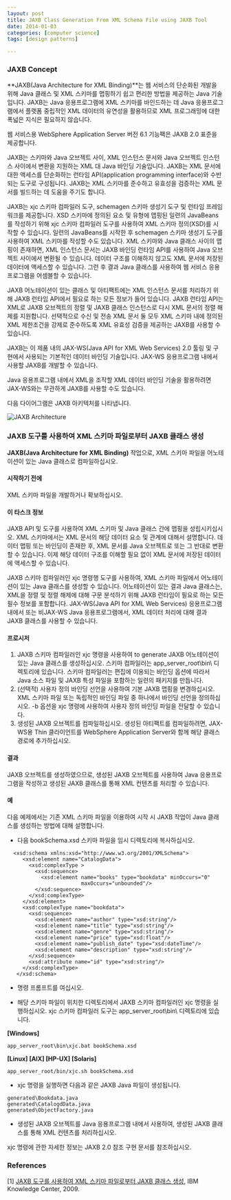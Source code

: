 ```yaml
---
layout: post
title: JAXB Class Generation From XML Schema File using JAXB Tool
date: 2014-01-03
categories: [computer science]
tags: [design patterns]

---
```

### JAXB Concept

**JAXB(Java Architecture for XML Binding)**는 웹 서비스의 단순화된 개발을 위해 Java 클래스 및 XML 스키마를 맵핑하기 쉽고 편리한 방법을 제공하는 Java 기술입니다. JAXB는 Java 응용프로그램에 XML 스키마를 바인드하는 데 Java 응용프로그램에서 플랫폼 중립적인 XML 데이터의 유연성을 활용하므로 XML 프로그래밍에 대한 폭넓은 지식은 필요하지 않습니다.

웹 서비스용 WebSphere Application Server 버전 6.1 기능팩은 JAXB 2.0 표준을 제공합니다.

JAXB는 스키마와 Java 오브젝트 사이, XML 인스턴스 문서와 Java 오브젝트 인스턴스 사이에서 변환을 지원하는 XML 대 Java 바인딩 기술입니다. JAXB는 XML 문서에 대한 액세스를 단순화하는 런타임 API(application programming interface)와 수반되는 도구로 구성됩니다. JAXB는 XML 스키마를 준수하고 유효성을 검증하는 XML 문서를 빌드하는 데 도움을 주기도 합니다.

JAXB는 xjc 스키마 컴파일러 도구, schemagen 스키마 생성기 도구 및 런타임 프레임워크를 제공합니다. XSD 스키마에 정의된 요소 및 유형에 맵핑된 일련의 JavaBeans를 작성하기 위해 xjc 스키마 컴파일러 도구를 사용하여 XML 스키마 정의(XSD)를 시작할 수 있습니다. 일련의 JavaBeans를 시작한 후 schemagen 스키마 생성기 도구를 사용하여 XML 스키마를 작성할 수도 있습니다. XML 스키마와 Java 클래스 사이의 맵핑이 존재하면, XML 인스턴스 문서는 JAXB 바인딩 런타임 API를 사용하여 Java 오브젝트 사이에서 변환될 수 있습니다. 데이터 구조를 이해하지 않고도 XML 문서에 저장된 데이터에 액세스할 수 있습니다. 그런 후 결과 Java 클래스를 사용하여 웹 서비스 응용프로그램을 어셈블할 수 있습니다.

JAXB 어노테이션이 있는 클래스 및 아티팩트에는 XML 인스턴스 문서를 처리하기 위해 JAXB 런타임 API에서 필요로 하는 모든 정보가 들어 있습니다. JAXB 런타임 API는 XML로 JAXB 오브젝트의 정렬 및 JAXB 클래스 인스턴스로 다시 XML 문서의 정렬 해제를 지원합니다. 선택적으로 수신 및 전송 XML 문서 둘 모두 XML 스키마 내에 정의된 XML 제한조건을 강제로 준수하도록 XML 유효성 검증을 제공하는 JAXB를 사용할 수 있습니다.

JAXB는 이 제품 내의 JAX-WS(Java API for XML Web Services) 2.0 툴링 및 구현에서 사용되는 기본적인 데이터 바인딩 기술입니다. JAX-WS 응용프로그램 내에서 사용할 JAXB를 개발할 수 있습니다.

Java 응용프로그램 내에서 XML을 조작할 XML 데이터 바인딩 기술을 활용하려면 JAX-WS와는 무관하게 JAXB를 사용할 수도 있습니다.

다음 다이어그램은 JAXB 아키텍처를 나타냅니다.

![JAXB Architecture](http://sungsoo.github.com/images/jaxb-architecture.gif)

### JAXB 도구를 사용하여 XML 스키마 파일로부터 JAXB 클래스 생성

**JAXB(Java Architecture for XML Binding)** 작업으로, XML 스키마 파일을 어노테이션이 있는 Java 클래스로 컴파일하십시오.

#### 시작하기 전에
XML 스키마 파일을 개발하거나 확보하십시오.

#### 이 타스크 정보
JAXB API 및 도구를 사용하여 XML 스키마 및 Java 클래스 간에 맵핑을 성립시키십시오. XML 스키마에서는 XML 문서의 해당 데이터 요소 및 관계에 대해서 설명합니다. 데이터 맵핑 또는 바인딩이 존재한 후, XML 문서를 Java 오브젝트로 또는 그 반대로 변환할 수 있습니다. 이제 해당 데이터 구조를 이해할 필요 없이 XML 문서에 저장된 데이터에 액세스할 수 있습니다.

JAXB 스키마 컴파일러인 xjc 명령행 도구를 사용하여, XML 스키마 파일에서 어노테이션이 있는 Java 클래스를 생성할 수 있습니다. 어노테이션이 있는 결과 Java 클래스는, XML을 정렬 및 정렬 해제에 대해 구문 분석하기 위해 JAXB 런타임이 필요로 하는 모든 필수 정보를 포함합니다. JAX-WS(Java API for XML Web Services) 응용프로그램 내에서 또는 비JAX-WS Java 응용프로그램에서, XML 데이터 처리에 대해 결과 JAXB 클래스를 사용할 수 있습니다.

#### 프로시저
1. JAXB 스키마 컴파일러인 xjc 명령을 사용하여 to generate JAXB 어노테이션이 있는 Java 클래스를 생성하십시오. 스키마 컴파일러는 app_server_root\bin\ 디렉토리에 있습니다. 스키마 컴파일러는 편집에 이용되는 바인딩 옵션에 따라서 Java 소스 파일 및 JAXB 특성 파일을 포함하는 일련의 패키지를 만듭니다.
2. (선택적) 사용자 정의 바인딩 선언을 사용하여 기본 JAXB 맵핑을 변경하십시오. XML 스키마 파일 또는 독립적인 바인딩 파일 중 하나에서 바인딩 선언을 정의하십시오. -b 옵션을 xjc 명령에 사용하여 사용자 정의 바인딩 파일을 전달할 수 있습니다.
3. 생성된 JAXB 오브젝트를 컴파일하십시오. 생성된 아티팩트를 컴파일하려면, JAX-WS용 Thin 클라이언트를 WebSphere Application Server와 함께 해당 클래스 경로에 추가하십시오.


#### 결과
JAXB 오브젝트를 생성하였으므로, 생성된 JAXB 오브젝트를 사용하여 Java 응용프로그램을 작성하고 생성된 JAXB 클래스를 통해 XML 컨텐츠를 처리할 수 있습니다.

#### 예
다음 예제에서는 기존 XML 스키마 파일을 이용하여 시작 시 JAXB 작업이 Java 클래스를 생성하는 방법에 대해 설명합니다.

* 다음 bookSchema.xsd 스키마 파일을 임시 디렉토리에 복사하십시오.  

```
  <xsd:schema xmlns:xsd="http://www.w3.org/2001/XMLSchema">                                          
     <xsd:element name="CatalogData">                                                               
       <xsd:complexType >                                                                         
         <xsd:sequence>
           <xsd:element name="books" type="bookdata" minOccurs="0" 
						maxOccurs="unbounded"/>    
         </xsd:sequence>
       </xsd:complexType>
     </xsd:element>
     <xsd:complexType name="bookdata">                                                              
       <xsd:sequence>
         <xsd:element name="author" type="xsd:string"/>                                         
         <xsd:element name="title" type="xsd:string"/>                                          
         <xsd:element name="genre" type="xsd:string"/>                                          
         <xsd:element name="price" type="xsd:float"/>                                           
         <xsd:element name="publish_date" type="xsd:dateTime"/>                                 
         <xsd:element name="description" type="xsd:string"/>                                    
       </xsd:sequence>
       <xsd:attribute name="id" type="xsd:string"/>                                               
     </xsd:complexType>
   </xsd:schema> 
```

* 명령 프롬프트를 여십시오.  


* 해당 스키마 파일이 위치한 디렉토리에서 JAXB 스키마 컴파일러인 xjc 명령을 실행하십시오. xjc 스키마 컴파일러 도구는 app_server_root\bin\ 디렉토리에 있습니다.


**[Windows]**

```
app_server_root\bin\xjc.bat bookSchema.xsd
```

**[Linux] [AIX] [HP-UX] [Solaris]**

```
app_server_root/bin/xjc.sh bookSchema.xsd
```
	
* xjc 명령을 실행하면 다음과 같은 JAXB Java 파일이 생성됩니다.

```	
generated\Bookdata.java
generated\CatalogdData.java
generated\ObjectFactory.java
```

* 생성된 JAXB 오브젝트를 Java 응용프로그램 내에서 사용하여, 생성된 JAXB 클래스를 통해 XML 컨텐츠를 처리하십시오.


xjc 명령에 관한 자세한 정보는 JAXB 2.0 참조 구현 문서를 참조하십시오.

### References
[1] [JAXB 도구를 사용하여 XML 스키마 파일로부터 JAXB 클래스 생성](http://www-01.ibm.com/support/knowledgecenter/?lang=ko#!/SSEQTP_6.1.0/com.ibm.websphere.wsfep.multiplatform.doc/info/ae/ae/twbs_jaxbschema2java.html), IBM Knowledge Center, 2009.